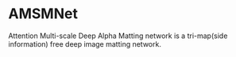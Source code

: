 # AMSMNet
Attention Multi-scale Deep Alpha Matting network is a tri-map(side information) free deep image matting network.
